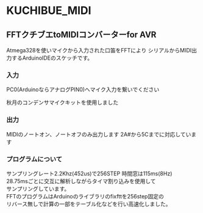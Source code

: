 # KUCHIBUE_MIDI

## FFTクチブエtoMIDIコンバーターfor AVR

Atmega328を使いマイクから入力された口笛をFFTにより
シリアルからMIDI出力するArduinoIDEのスケッチです。

### 入力
PC0(ArduinoならアナログPIN0)へマイク入力を繋いでください　　

秋月のコンデンサマイクキットを使用しました

### 出力
MIDIのノートオン、ノートオフのみ出力します
2A#から5Cまでに対応しています

### プログラムについて
サンプリングレート2.2Khz(452us)で256STEP
時間窓は115ms(8Hz)　　
28.75msごとに交互に解析しながらタイマ割り込みを使用して  
サンプリングしています。  
FFTのプログラムはArduinoのライブラリのfixfttを256step固定の  
リバース無しで計算の一部をテーブル化などを行い高速化しました。　　

